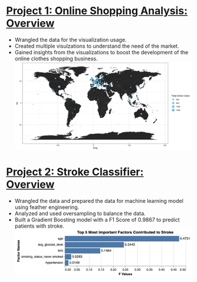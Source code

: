 

# [Project 1: Online Shopping Analysis: Overview](https://rpubs.com/Spencer_Guo/847118)
* Wrangled the data for the visualization usage.
* Created multiple visulzations to understand the need of the market.
* Gained insights from the visualizations to boost the development of the online clothes shopping business.
![](/images/Online_Shopping.png)


# [Project 2: Stroke Classifier: Overview](https://colab.research.google.com/drive/1fvCEjlYYQlgbRZV9JKjSvAytXJnGRJfA?usp=sharing)
* Wrangled the data and prepared the data for machine learning model using feather engineering.
* Analyzed and used oversampling to balance the data.
* Built a Gradient Boosting model with a F1 Score of 0.9867 to predict patients with stroke.
![](/images/Stroke_Insights.png)


